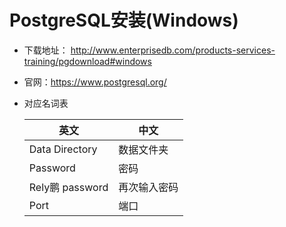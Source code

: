 # PostgreSQL安装(Windows)

- 下载地址： <http://www.enterprisedb.com/products-services-training/pgdownload#windows>

- 官网：https://www.postgresql.org/

- 对应名词表

  | 英文            | 中文         |
  | --------------- | ------------ |
  | Data Directory  | 数据文件夹   |
  | Password        | 密码         |
  | Rely鹏 password | 再次输入密码 |
  | Port            | 端口         |
